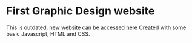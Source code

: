 # First Graphic Design website
This is outdated, new website can be accessed [here](https://justingu.design/graphic-design-website/)
Created with some basic Javascript, HTML and CSS.
